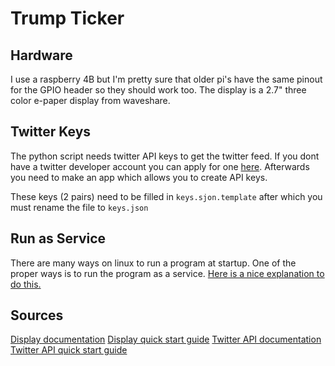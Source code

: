 # Trump Ticker

## Hardware 

I use a raspberry 4B but I'm pretty sure that older pi's have the same pinout for the GPIO header so they should work too.
The display is a 2.7" three color e-paper display from waveshare. 

## Twitter Keys

The python script needs twitter API keys to get the twitter feed. If you dont have a twitter developer account you can apply for one [here](https://developer.twitter.com/en/apply-for-access.html). Afterwards you need to make an app which allows you to create API keys. 

These keys (2 pairs) need to be filled in `keys.sjon.template` after which you must rename the file to `keys.json`

## Run as Service
There are many ways on linux to run a program at startup. One of the proper ways is to run the program as a service. [Here is a nice explanation to do this.](https://tecadmin.net/setup-autorun-python-script-using-systemd/)

## Sources 
[Display documentation](https://www.waveshare.com/wiki/2.7inch_e-Paper_HAT_(B))
[Display quick start guide](https://dev.to/ranewallin/getting-started-with-the-waveshare-2-7-epaper-hat-on-raspberry-pi-41m8)
[Twitter API documentation](https://developer.twitter.com/en/docs)
[Twitter API quick start guide](https://stackabuse.com/accessing-the-twitter-api-with-python/)
